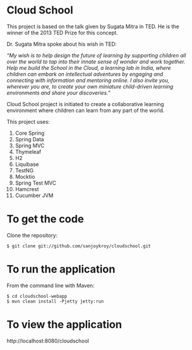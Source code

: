 Cloud School
============

<p>This project is based on the talk given by Sugata Mitra in TED. He is the winner of the 2013 TED Prize for this concept.</p>

<p>Dr. Sugata Mitra spoke about his wish in TED:</p>

<i>“My wish is to help design the future of learning by supporting children all over the world to tap into their innate sense of wonder and work together. Help me build the School in the Cloud, a learning lab in India, where children can embark on intellectual adventures by engaging and connecting with information and mentoring online. I also invite you, wherever you are, to create your own miniature child-driven learning environments and share your discoveries.”</i>

<p>Cloud School project is initiated to create a collaborative learning environment where children can learn from any part of the world.</p>

<p>This project uses:</p>

<ol>
<li>Core Spring</li>
<li>Spring Data</li>
<li>Spring MVC</li>
<li>Thymeleaf</li>
<li>H2</li>
<li>Liquibase</li>
<li>TestNG</li>
<li>Mocktio</li>
<li>Spring Test MVC</li>
<li>Hamcrest</li>
<li>Cucumber JVM</li>
</ol>

To get the code
===============

<p>Clone the repository:</p>

<pre><code>$ git clone git://github.com/sanjoykroy/cloudschool.git
</code></pre>

To run the application
======================

<p>From the command line with Maven:</p>

<pre><code>$ cd cloudschool-webapp
$ mvn clean install -Pjetty jetty:run
</code></pre>

To view the application
=======================

<p> http://localhost:8080/cloudschool </p>